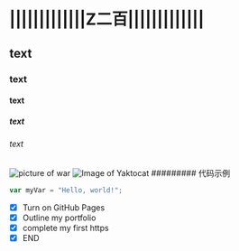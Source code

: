 # |||||||||||||Z二百|||||||||||||
## text
### text
#### text
##### text
###### text
![picture of war](https://photo.16pic.com/00/75/01/16pic_7501350_b.jpg)
![Image of Yaktocat](https://octodex.github.com/images/yaktocat.png)
######### 代码示例
``` javascript
var myVar = "Hello, world!";
```
- [x] Turn on GitHub Pages
- [x] Outline my portfolio
- [x] complete my first https
- [x] END 

